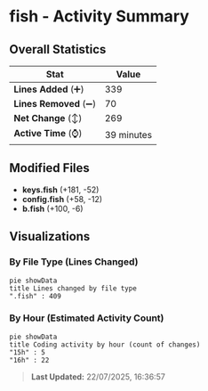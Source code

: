 # fish - Activity Summary 

## Overall Statistics

| Stat                   | Value                                                             |
| ---------------------- | ----------------------------------------------------------------- |
| **Lines Added** (➕)   | 339                                          |
| **Lines Removed** (➖) | 70                                        |
| **Net Change** (↕)    | 269                |
| **Active Time** (⌚)   | 39 minutes |


## Modified Files
- **keys.fish** (+181, -52)
- **config.fish** (+58, -12)
- **b.fish** (+100, -6)

## Visualizations

### By File Type (Lines Changed)

```mermaid
pie showData
title Lines changed by file type
".fish" : 409
```

### By Hour (Estimated Activity Count)

```mermaid
pie showData
title Coding activity by hour (count of changes)
"15h" : 5
"16h" : 22
```


> **Last Updated:** 22/07/2025, 16:36:57